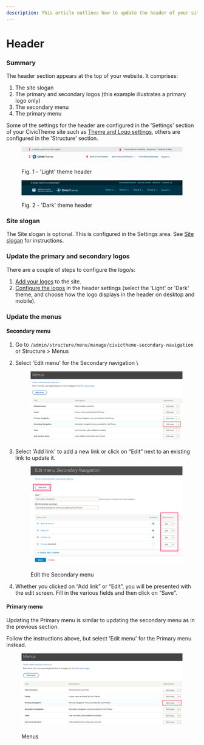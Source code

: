 ```yaml
---
description: This article outlines how to update the header of your site.
---
```


# Header

### Summary <a href="#updatingtheheader-summary" id="updatingtheheader-summary"></a>

The header section appears at the top of your website. It comprises:

1. The site slogan
2. The primary and secondary logos (this example illustrates a primary logo only)
3. The secondary menu
4. The primary menu

Some of the settings for the header are configured in the 'Settings' section of your CivicTheme site such as [Theme and Logo settings](theme-settings/header.md), others are configured in the 'Structure' section.

<figure><img src="../../.gitbook/assets/header.png" alt=""><figcaption><p>Fig. 1 - 'Light' theme header</p></figcaption></figure>

<figure><img src="../../.gitbook/assets/dark-header.png" alt=""><figcaption><p>Fig. 2 - 'Dark' theme header</p></figcaption></figure>

### Site slogan

The Site slogan is optional. This is configured in the Settings area. See [Site slogan](theme-settings/site-slogan.md) for instructions.

### Update the primary and secondary logos <a href="#updatingtheheader-2.updatingtheprimaryandsecondarylogos" id="updatingtheheader-2.updatingtheprimaryandsecondarylogos"></a>

There are a couple of steps to configure the logo/s:

1. [Add your logos](theme-settings/logo.md#updatinglogos-step3-updatingtheprimarylogo) to the site.
2. [Configure the logos](theme-settings/header.md#header-logotype) in the header settings (select the 'Light' or 'Dark' theme, and choose how the logo displays in the header on desktop and mobile).

### Update the menus <a href="#updatingtheheader-3.updatingthesecondarymenu" id="updatingtheheader-3.updatingthesecondarymenu"></a>

#### Secondary menu <a href="#updatingtheheader-3.updatingthesecondarymenu" id="updatingtheheader-3.updatingthesecondarymenu"></a>

1. Go to `/admin/structure/menu/manage/civictheme-secondary-navigation` or Structure > Menus
2.  Select 'Edit menu' for the Secondary navigation \


    <figure><img src="../../.gitbook/assets/image (1).png" alt=""><figcaption></figcaption></figure>
3.  Select 'Add link' to add a new link or click on “Edit” next to an existing link to update it.

    <figure><img src="../../.gitbook/assets/image.png" alt="Image of Secondary menu settings in Drupal back end"><figcaption><p>Edit the Secondary menu</p></figcaption></figure>
4. Whether you clicked on “Add link” or “Edit”, you will be presented with the edit screen. Fill in the various fields and then click on “Save”.

#### Primary menu <a href="#updatingtheheader-4.updatingtheprimarymenu" id="updatingtheheader-4.updatingtheprimarymenu"></a>

Updating the Primary menu is similar to updating the secondary menu as in the previous section.

Follow the instructions above, but select 'Edit menu' for the Primary menu instead.

<figure><img src="../../.gitbook/assets/prim-menu.png" alt="Image of Menus page in Drupal back end"><figcaption><p>Menus</p></figcaption></figure>

